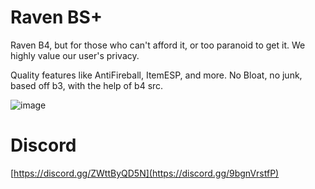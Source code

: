 # Raven BS+

Raven B4, but for those who can't afford it, or too paranoid to get it. We highly value our user's privacy.

Quality features like AntiFireball, ItemESP, and more. No Bloat, no junk, based off b3, with the help of b4 src.

![image](https://github.com/user-attachments/assets/d2568078-6e45-46d7-8480-9f5d5eb6bc23)

# Discord
[https://discord.gg/ZWttByQD5N](https://discord.gg/9bgnVrstfP)
